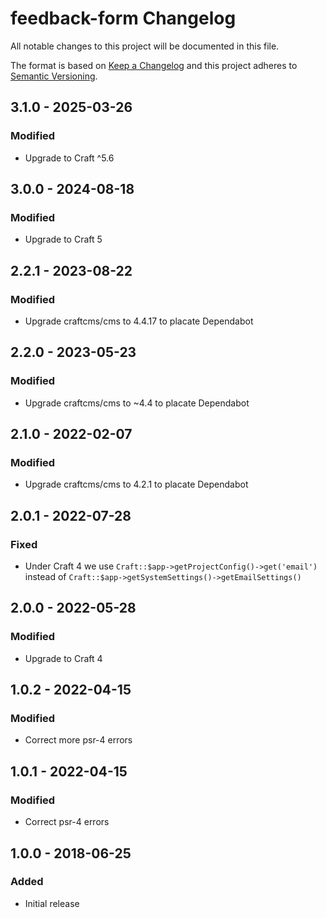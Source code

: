 # feedback-form Changelog

All notable changes to this project will be documented in this file.

The format is based on [Keep a Changelog](http://keepachangelog.com/) and this project adheres to [Semantic Versioning](http://semver.org/).

## 3.1.0 - 2025-03-26
### Modified
- Upgrade to Craft ^5.6

## 3.0.0 - 2024-08-18
### Modified
- Upgrade to Craft 5

## 2.2.1 - 2023-08-22
### Modified
- Upgrade craftcms/cms to 4.4.17 to placate Dependabot

## 2.2.0 - 2023-05-23
### Modified
- Upgrade craftcms/cms to ~4.4 to placate Dependabot

## 2.1.0 - 2022-02-07
### Modified
- Upgrade craftcms/cms to 4.2.1 to placate Dependabot

## 2.0.1 - 2022-07-28
### Fixed
- Under Craft 4 we use `Craft::$app->getProjectConfig()->get('email')` instead of `Craft::$app->getSystemSettings()->getEmailSettings()`

## 2.0.0 - 2022-05-28
### Modified
- Upgrade to Craft 4

## 1.0.2 - 2022-04-15
### Modified
- Correct more psr-4 errors

## 1.0.1 - 2022-04-15
### Modified
- Correct psr-4 errors

## 1.0.0 - 2018-06-25
### Added
- Initial release
